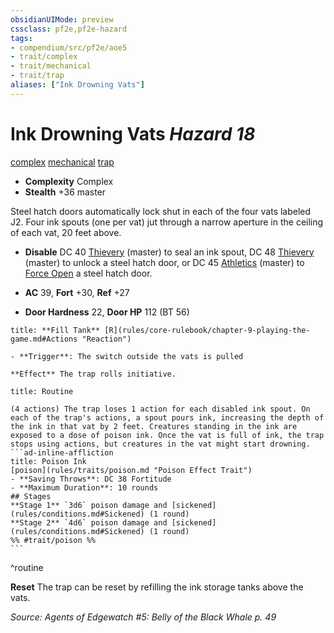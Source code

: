 ```yaml
---
obsidianUIMode: preview
cssclass: pf2e,pf2e-hazard
tags:
- compendium/src/pf2e/aoe5
- trait/complex
- trait/mechanical
- trait/trap
aliases: ["Ink Drowning Vats"]
---
```

# Ink Drowning Vats *Hazard 18*  
[complex](complex.md "Complex Hazard Trait")  [mechanical](mechanical.md "Mechanical Hazard Trait")  [trap](trap.md "Trap Hazard Trait")  

- **Complexity** Complex
- **Stealth** +36 master  

Steel hatch doors automatically lock shut in each of the four vats labeled J2. Four ink spouts (one per vat) jut through a narrow aperture in the ceiling of each vat, 20 feet above.

- **Disable** DC 40 [Thievery](skills.md#Thievery) (master) to seal an ink spout, DC 48 [Thievery](skills.md#Thievery) (master) to unlock a steel hatch door, or DC 45 [Athletics](skills.md#Athletics) (master) to [Force Open](force-open.md) a steel hatch door.  

- **AC** 39, **Fort** +30, **Ref** +27
- **Door Hardness** 22, **Door HP** 112 (BT 56)

```ad-embed-ability
title: **Fill Tank** [R](rules/core-rulebook/chapter-9-playing-the-game.md#Actions "Reaction")

- **Trigger**: The switch outside the vats is pulled

**Effect** The trap rolls initiative.
```

````ad-pf2-summary
title: Routine

(4 actions) The trap loses 1 action for each disabled ink spout. On each of the trap's actions, a spout pours ink, increasing the depth of the ink in that vat by 2 feet. Creatures standing in the ink are exposed to a dose of poison ink. Once the vat is full of ink, the trap stops using actions, but creatures in the vat might start drowning.
```ad-inline-affliction
title: Poison Ink
[poison](rules/traits/poison.md "Poison Effect Trait")  
- **Saving Throws**: DC 38 Fortitude
- **Maximum Duration**: 10 rounds
## Stages
**Stage 1** `3d6` poison damage and [sickened](rules/conditions.md#Sickened) (1 round)
**Stage 2** `4d6` poison damage and [sickened](rules/conditions.md#Sickened) (1 round)
%% #trait/poison %%
```
````
^routine

**Reset** The trap can be reset by refilling the ink storage tanks above the vats.  

*Source: Agents of Edgewatch #5: Belly of the Black Whale p. 49*